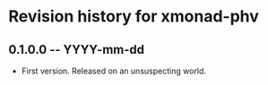 # Revision history for xmonad-phv

## 0.1.0.0 -- YYYY-mm-dd

* First version. Released on an unsuspecting world.
